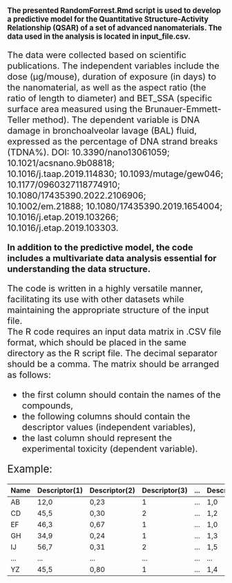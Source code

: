 <big> **The presented RandomForrest.Rmd script is used to develop a predictive model for the Quantitative Structure-Activity Relationship (QSAR) of a set of advanced nanomaterials. The data used in the analysis is located in input_file.csv.** <big/>

The data were collected based on scientific publications. 
The independent variables include the dose (µg/mouse), duration of exposure (in days) to the nanomaterial, as well as the aspect ratio (the ratio of length to diameter) and BET_SSA (specific surface area measured using the Brunauer-Emmett-Teller method). The dependent variable is DNA damage in bronchoalveolar lavage (BAL) fluid, expressed as the percentage of DNA strand breaks (TDNA%). DOI: 10.3390/nano13061059; 10.1021/acsnano.9b08818; 10.1016/j.taap.2019.114830; 10.1093/mutage/gew046; 10.1177/0960327118774910; 10.1080/17435390.2022.2106906; 10.1002/em.21888; 10.1080/17435390.2019.1654004; 10.1016/j.etap.2019.103266; 10.1016/j.etap.2019.103303.

**In addition to the predictive model, the code includes a multivariate data analysis essential for understanding the data structure.**

The code is written in a highly versatile manner, facilitating its use with other datasets while maintaining the appropriate structure of the input file.  
The R code requires an input data matrix in .CSV file format, which should be placed in the same directory as the R script file. The decimal separator should be a comma. The matrix should be arranged as follows:
* the first column should contain the names of the compounds,
* the following columns should contain the descriptor values (independent variables),
* the last column should represent the experimental toxicity (dependent variable).

<big>Example:</big>

|Name|  Descriptor(1) | Descriptor(2) | Descriptor(3) | ... | Descriptor(x) |  Responce |
|----|----------------|---------------|---------------|-----|---------------|---------- |
| AB |      12,0      |      0,23     |       1       | ... |      1,0      |    3,5    |       
| CD |      45,5      |      0,30     |       2       | ... |      1,2      |    4,5    |
| EF |      46,3      |      0,67     |       1       | ... |      1,0      |    4,7    |
| GH |      34,9      |      0,24     |       1       | ... |      1,3      |    3,2    |
| IJ |      56,7      |      0,31     |       2       | ... |      1,5      |    5,5    |
|... |      ...       |      ...      |      ...      | ... |      ...      |    ...    |
| YZ |      45,5      |      0,80     |       1       | ... |      1,4      |    3,7    |

